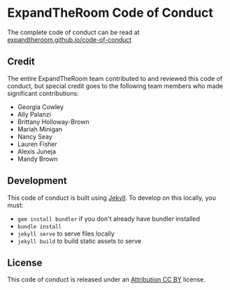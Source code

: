 # ExpandTheRoom Code of Conduct

The complete code of conduct can be read at [expandtheroom.github.io/code-of-conduct](http://expandtheroom.github.io/code-of-conduct)


## Credit

The entire ExpandTheRoom team contributed to and reviewed this code of conduct, but special credit goes to the following team members who made significant contributions:

- Georgia Cowley
- Ally Palanzi
- Brittany Holloway-Brown
- Mariah Minigan
- Nancy Seay
- Lauren Fisher
- Alexis Juneja
- Mandy Brown

## Development
This code of conduct is built using [Jekyll](http://www.jekyllrb.com). To develop on this locally, you must:
- `gem install bundler` if you don't already have bundler installed
- `bundle install`
- `jekyll serve` to serve files locally
- `jekyll build` to build static assets to serve

## License

This code of conduct is released under an [Attribution CC BY](https://creativecommons.org/licenses/by/4.0/) license.




